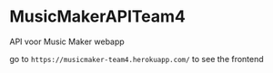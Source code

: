# MusicMakerAPITeam4
API voor Music Maker webapp

go to `https://musicmaker-team4.herokuapp.com/` to see the frontend
